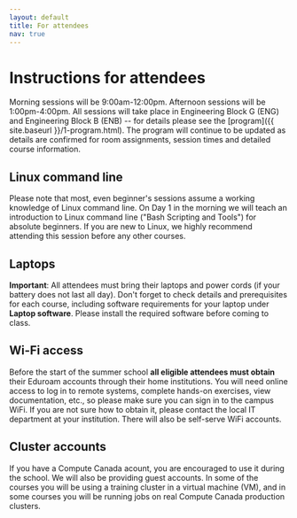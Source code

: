 ```yaml
---
layout: default
title: For attendees
nav: true
---
```


# Instructions for attendees

Morning sessions will be 9:00am-12:00pm. Afternoon sessions will be 1:00pm-4:00pm. All sessions will take
place in Engineering Block G (ENG) and Engineering Block B (ENB) -- for details please see the
[program]({{ site.baseurl }}/1-program.html). The program will continue to be updated as details are
confirmed for room assignments, session times and detailed course information.

## Linux command line

Please note that most, even beginner's sessions assume a working knowledge of Linux command line. On Day
1 in the morning we will teach an introduction to Linux command line ("Bash Scripting and Tools") for
absolute beginners. If you are new to Linux, we highly recommend attending this session before any other
courses.

## Laptops

**Important**: All attendees must bring their laptops and power cords (if your battery does not last all
day). Don't forget to check details and prerequisites for each course, including software requirements
for your laptop under **Laptop software**. Please install the required software before coming to class.

## Wi-Fi access

Before the start of the summer school **all eligible attendees must obtain** their Eduroam accounts
through their home institutions. You will need online access to log in to remote systems, complete
hands-on exercises, view documentation, etc., so please make sure you can sign in to the campus WiFi. If
you are not sure how to obtain it, please contact the local IT department at your institution. There will
also be self-serve WiFi accounts.

## Cluster accounts

If you have a Compute Canada acount, you are encouraged to use it during the school. We will also be
providing guest accounts. In some of the courses you will be using a training cluster in a virtual
machine (VM), and in some courses you will be running jobs on real Compute Canada production clusters.
